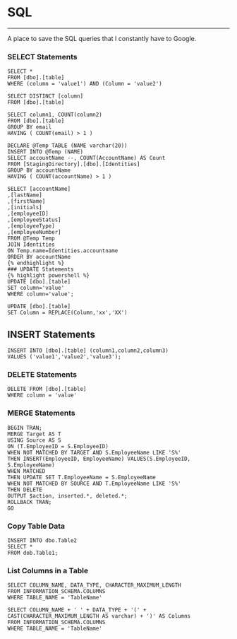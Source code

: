 # SQL 
---

A place to save the SQL queries that I constantly have to Google.
### SELECT Statements
```
SELECT *
FROM [dbo].[table]
WHERE (column = 'value1') AND (Column = 'value2')
```

```
SELECT DISTINCT [column]
FROM [dbo].[table]
```

```
SELECT column1, COUNT(column2)
FROM [dbo].[table]
GROUP BY email
HAVING ( COUNT(email) > 1 )
```

```
DECLARE @Temp TABLE (NAME varchar(20))
INSERT INTO @Temp (NAME)
SELECT accountName --, COUNT(AccountName) AS Count
FROM [StagingDirectory].[dbo].[Identities]
GROUP BY accountName
HAVING ( COUNT(accountName) > 1 )
```

```
SELECT [accountName]
,[lastName]
,[firstName]
,[initials]
,[employeeID]
,[employeeStatus]
,[employeeType]
,[employeeNumber]
FROM @Temp Temp
JOIN Identities
ON Temp.name=Identities.accountname
ORDER BY accountName
{% endhighlight %}
### UPDATE Statements
{% highlight powershell %}
UPDATE [dbo].[table]
SET column='value'
WHERE column='value';
```

```
UPDATE [dbo].[table]
SET Column = REPLACE(Column,'xx','XX')
```

## INSERT Statements
```
INSERT INTO [dbo].[table] (column1,column2,column3)
VALUES ('value1','value2','value3');
```
### DELETE Statements
```
DELETE FROM [dbo].[table]
WHERE column = 'value'
```

### MERGE Statements
```
BEGIN TRAN;
MERGE Target AS T
USING Source AS S
ON (T.EmployeeID = S.EmployeeID)
WHEN NOT MATCHED BY TARGET AND S.EmployeeName LIKE 'S%'
THEN INSERT(EmployeeID, EmployeeName) VALUES(S.EmployeeID, S.EmployeeName)
WHEN MATCHED
THEN UPDATE SET T.EmployeeName = S.EmployeeName
WHEN NOT MATCHED BY SOURCE AND T.EmployeeName LIKE 'S%'
THEN DELETE
OUTPUT $action, inserted.*, deleted.*;
ROLLBACK TRAN;
GO
```

### Copy Table Data
```
INSERT INTO dbo.Table2
SELECT *
FROM dob.Table1;
```

### List Columns in a Table
```
SELECT COLUMN_NAME, DATA_TYPE, CHARACTER_MAXIMUM_LENGTH
FROM INFORMATION_SCHEMA.COLUMNS
WHERE TABLE_NAME = 'TableName'
```

```
SELECT COLUMN_NAME + ' ' + DATA_TYPE + '(' + CAST(CHARACTER_MAXIMUM_LENGTH AS varchar) + ')' AS Columns
FROM INFORMATION_SCHEMA.COLUMNS
WHERE TABLE_NAME = 'TableName'
```

